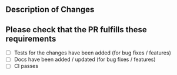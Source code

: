 ## Description of Changes

## **Please check that the PR fulfills these requirements**
- [ ] Tests for the changes have been added (for bug fixes / features)
- [ ] Docs have been added / updated (for bug fixes / features)
- [ ] CI passes
